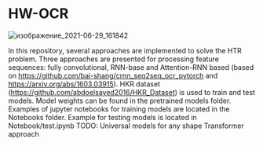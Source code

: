 # HW-OCR

![изображение_2021-06-29_161842](https://user-images.githubusercontent.com/55240294/123804183-ac0c3380-d8f5-11eb-88df-2400d1a3fcdc.png)

In this repository, several approaches are implemented to solve the HTR problem. Three approaches are presented for processing feature sequences: fully convolutional, RNN-base and Attention-RNN based (based on https://github.com/bai-shang/crnn_seq2seq_ocr_pytorch and https://arxiv.org/abs/1603.03915). 
HKR dataset (https://github.com/abdoelsayed2016/HKR_Dataset) is used to train and test models. 
Model weights can be found in the pretrained models folder.
Examples of jupyter notebooks for training models are located in the Notebooks folder.
Example for testing models is located in Notebook/test.ipynb
TODO:
Universal models for any shape
Transformer approach
